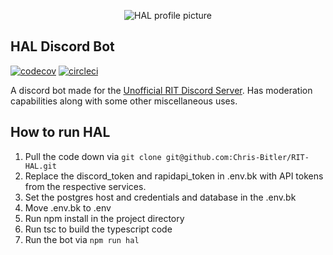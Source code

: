 <p align="center">
<img alt="HAL profile picture" src="https://cdn.discordapp.com/app-icons/643590178727919616/7a9a0505cdd4f951e34f392e6ef9eba1.png?size=512" />
</p>

## HAL Discord Bot 

[![codecov](https://codecov.io/gh/Chris-Bitler/RIT-HAL/branch/master/graph/badge.svg)](https://codecov.io/gh/Chris-Bitler/RIT-HAL)
[![circleci](https://circleci.com/gh/Chris-Bitler/RIT-HAL.svg?style=svg)](https://circleci.com/gh/Chris-Bitler/RIT-HAL)

A discord bot made for the [Unofficial RIT Discord Server](https://discord.gg/rit). Has moderation capabilities along with some other miscellaneous uses.
## How to run HAL
1. Pull the code down via `git clone git@github.com:Chris-Bitler/RIT-HAL.git`
2. Replace the discord_token and rapidapi_token in .env.bk with API tokens from the respective services.
3. Set the postgres host and credentials and database in the .env.bk
4. Move .env.bk to .env
5. Run npm install in the project directory
6. Run tsc to build the typescript code
7. Run the bot via `npm run hal`